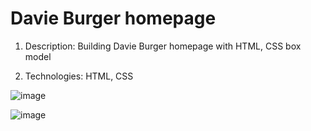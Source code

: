 # Davie Burger homepage

1. Description:
Building Davie Burger homepage with HTML, CSS box model

2. Technologies: HTML, CSS

![image](https://user-images.githubusercontent.com/87691625/179136540-b644df81-42ec-4e5a-bcf5-914528c23929.png)

![image](https://user-images.githubusercontent.com/87691625/179137326-881d950a-7e2e-4f40-aa7a-3f2787345af8.png)


